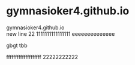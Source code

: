 # gymnasioker4.github.io
gymnasioker4.github.io  
new line 22
1111111111111111
eeeeeeeeeeeeee 


  gbgt
  tbb    
  
ffffffffffffffffffff
22222222222
